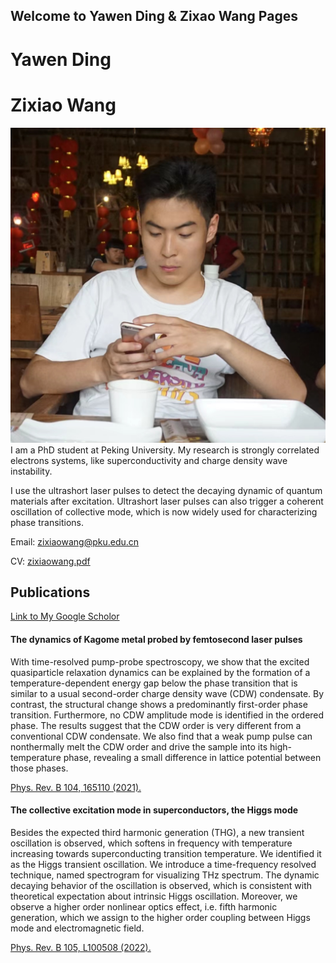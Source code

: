 ## Welcome to Yawen Ding & Zixao Wang Pages

# Yawen Ding

# Zixiao Wang
![](figure/zxwang/zxwang1.jpeg)
I am a PhD student at Peking University. My research is strongly correlated electrons systems, like superconductivity and charge density wave instability.

I use the ultrashort laser pulses to detect the decaying dynamic of quantum materials after excitation. Ultrashort laser pulses can also trigger a coherent oscillation of collective mode, which is now widely used for characterizing phase transitions.

Email: [zixiaowang@pku.edu.cn](mailto:zixiaowang@pku.edu.cn)

CV: [zixiaowang.pdf](CV/zixiaowang.pdf)

## Publications

[Link to My Google Scholor](https://scholar.google.com.sg/citations?hl=zh-CN&user=tFtU7NYAAAAJ)

#### The dynamics of Kagome metal probed by femtosecond laser pulses

With time-resolved pump-probe spectroscopy, we show that the excited quasiparticle relaxation dynamics can be explained by the formation of a temperature-dependent energy gap below the phase transition that is similar to a usual second-order charge density wave (CDW) condensate. By contrast, the structural change shows a predominantly first-order phase transition. Furthermore, no CDW amplitude mode is identified in the ordered phase. The results suggest that the CDW order is very different from a conventional CDW condensate. We also find that a weak pump pulse can nonthermally melt the CDW order and drive the sample into its high-temperature phase, revealing a small difference in lattice potential between those phases.

[Phys. Rev. B 104, 165110 (2021).](https://journals.aps.org/prb/abstract/10.1103/PhysRevB.104.165110)

#### The collective excitation mode in superconductors, the Higgs mode

Besides the expected third harmonic generation (THG), a new transient oscillation is observed, which softens in frequency with temperature increasing towards superconducting transition temperature. We identified it as the Higgs transient oscillation. We introduce a time-frequency resolved technique, named spectrogram for visualizing THz spectrum. The dynamic decaying behavior of the oscillation is observed, which is consistent with theoretical expectation about intrinsic Higgs oscillation. Moreover, we observe a higher order nonlinear optics effect, i.e. fifth harmonic generation, which we assign to the higher order coupling between Higgs mode and electromagnetic field.

[Phys. Rev. B 105, L100508 (2022). ](https://journals.aps.org/prb/abstract/10.1103/PhysRevB.105.L100508)